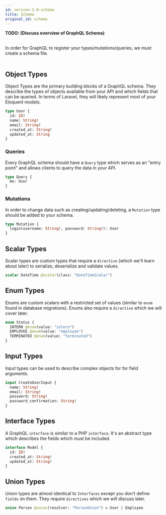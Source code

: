 ```yaml
---
id: version-2.0-schema
title: Schema
original_id: schema
---
```


**TODO: (Discuss overview of GraphQL Schema)**

<br />
In order for GraphQL to register your types/mutations/queries, we must create a schema file.
<br /><br />

## Object Types

Object Types are the primary building blocks of a GraphQL schema. They describe the types of objects available from your API and which fields that can be queried. In terms of Laravel, they will likely represent most of your Eloquent models.

```graphql
type User {
  id: ID!
  name: String!
  email: String!
  created_at: String!
  updated_at: String
}
```

### Queries

Every GraphQL schema should have a `Query` type which serves as an "entry point" and allows clients to query the data in your API.

```graphql
type Query {
  me: User
}
```

### Mutations

In order to change data such as creating/updating/deleting, a `Mutation` type should be added to your schema.

```graphql
type Mutation {
  login(username: String!, password: String!): User
}
```

## Scalar Types

Scalar types are custom types that require a `directive` (which we'll learn about later) to serialize, deserialize and validate values.

```graphql
scalar DateTime @scalar(class: "DateTimeScalar")
```

## Enum Types

Enums are custom scalars with a restricted set of values (similar to `enum` found in database migrations). Enums also require a `directive` which we will cover later.

```graphql
enum Status {
  INTERN @enum(value: "intern")
  EMPLOYEE @enum(value: "employee")
  TERMINATED @enum(value: "terminated")
}
```

## Input Types

Input types can be used to describe complex objects for for field arguments.

```graphql
input CreateUserInput {
  name: String!
  email: String!
  password: String!
  password_confirmation: String!
}
```

## Interface Types

A GraphQL `interface` is similar to a PHP `interface`. It's an abstract type which describes the fields which must be included.

```graphql
interface Model {
  id: ID!
  created_at: String!
  updated_at: String!
}
```

## Union Types

Union types are almost identical to `Interfaces` except you don't define `fields` on them. They require `directives` which we will discuss later.

```graphql
union Person @union(resolver: "PersonUnion") = User | Employee
```
